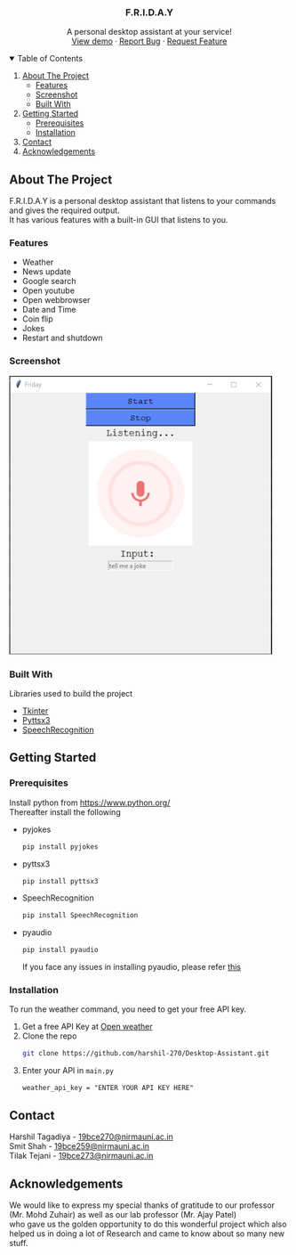 <h3 align="center">F.R.I.D.A.Y</h3>

<p align="center">
    A personal desktop assistant at your service!
    <br />
    <a href="https://github.com/harshil-270/Desktop-Assistant">View demo</a>
    ·
    <a href="https://github.com/harshil-270/Desktop-Assistant/issues">Report Bug</a>
    ·
    <a href="https://github.com/harshil-270/Desktop-Assistant/issues">Request Feature</a>   </p>

<!-- TABLE OF CONTENTS -->
<details open="open">
  <summary>Table of Contents</summary>
  <ol>
    <li>
      <a href="#about-the-project">About The Project</a>
      <ul>
        <li><a href="#features">Features</a></li>
        <li><a href="#screenshot">Screenshot</a></li>
        <li><a href="#built-with">Built With</a></li>
      </ul>
    </li>
    <li>
      <a href="#getting-started">Getting Started</a>
      <ul>
        <li><a href="#prerequisites">Prerequisites</a></li>
        <li><a href="#installation">Installation</a></li>
      </ul>
    </li>
    <li><a href="#contact">Contact</a></li>
    <li><a href="#acknowledgements">Acknowledgements</a></li>
  </ol>
</details>

<!-- ABOUT THE PROJECT -->

## About The Project

F.R.I.D.A.Y is a personal desktop assistant that listens to your commands and gives the required output. <br> It has various features with a built-in GUI that listens to you.

### Features

-   Weather
-   News update
-   Google search
-   Open youtube
-   Open webbrowser
-   Date and Time
-   Coin flip
-   Jokes
-   Restart and shutdown

### Screenshot

<img src="images/ss.PNG" height="500px" />

### Built With

Libraries used to build the project

-   [Tkinter](https://docs.python.org/3/library/tkinter.html)
-   [Pyttsx3](https://pypi.org/project/pyttsx3/)
-   [SpeechRecognition](https://pypi.org/project/SpeechRecognition/)

<!-- GETTING STARTED -->

## Getting Started

### Prerequisites

Install python from https://www.python.org/<br> Thereafter install the following

-   pyjokes
    ```sh
    pip install pyjokes
    ```
-   pyttsx3
    ```sh
    pip install pyttsx3
    ```
-   SpeechRecognition

    ```sh
    pip install SpeechRecognition
    ```

-   pyaudio

    ```sh
    pip install pyaudio
    ```

    If you face any issues in installing pyaudio, please refer <a href="https://stackoverflow.com/questions/52283840/i-cant-install-pyaudio-on-windows-how-to-solve-error-microsoft-visual-c-14">this</a>

### Installation

To run the weather command, you need to get your free API key.

1. Get a free API Key at [Open weather](https://openweathermap.org/api)
2. Clone the repo
    ```sh
    git clone https://github.com/harshil-270/Desktop-Assistant.git
    ```
3. Enter your API in `main.py`
    ```JS
    weather_api_key = "ENTER YOUR API KEY HERE"
    ```

<!-- CONTACT -->

## Contact

Harshil Tagadiya - 19bce270@nirmauni.ac.in <br>
Smit Shah - 19bce259@nirmauni.ac.in<br>
Tilak Tejani - 19bce273@nirmauni.ac.in

<!-- ACKNOWLEDGEMENTS -->

## Acknowledgements

We would like to express my special thanks of gratitude to our professor (Mr. Mohd Zuhair) as well as our lab professor (Mr. Ajay Patel) <br>who gave us the golden opportunity to do this wonderful project which also helped us in doing a lot of Research and came to know about so many new stuff.<br>
